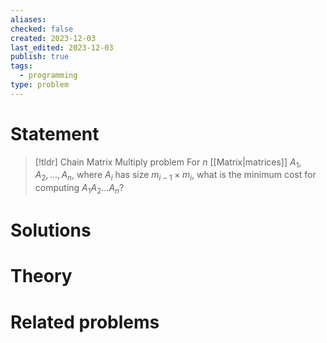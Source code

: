 ```yaml
---
aliases: 
checked: false
created: 2023-12-03
last_edited: 2023-12-03
publish: true
tags:
  - programming
type: problem
---
```

# Statement

> [!tldr] Chain Matrix Multiply problem
> For $n$ [[Matrix|matrices]] $A_1, A_2, \ldots, A_n$, where $A_i$ has size $m_{i-1} \times m_i$, what is the minimum cost for computing $A_1 A_2 \ldots A_n$?

# Solutions

# Theory

# Related problems
